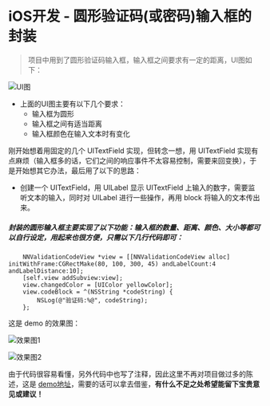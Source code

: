 # iOS开发 - 圆形验证码(或密码)输入框的封装

> 项目中用到了圆形验证码输入框，输入框之间要求有一定的距离，UI图如下：


![UI图](http://upload-images.jianshu.io/upload_images/2665449-7b41dd80189fc084.png?imageMogr2/auto-orient/strip%7CimageView2/2/w/1240)

- 上面的UI图主要有以下几个要求：
  - 输入框为圆形
  - 输入框之间有适当距离
  - 输入框颜色在输入文本时有变化


刚开始想着用固定的几个 UITextField 实现，但转念一想，用 UITextField 实现有点麻烦（输入框多的话，它们之间的响应事件不太容易控制，需要来回变换），于是开始想其它办法，最后用了以下的思路：

- 创建一个 UITextField，用  UILabel 显示 UITextField 上输入的数字，需要监听文本的输入，同时对 UILabel 进行一些操作，再用 block 将输入的文本传出来。


##### 封装的圆形输入框主要实现了以下功能：输入框的数量、距离、颜色、大小等都可以自行设定，用起来也很方便，只需以下几行代码即可：

```
    NNValidationCodeView *view = [[NNValidationCodeView alloc] initWithFrame:CGRectMake(80, 100, 300, 45) andLabelCount:4 andLabelDistance:10];
    [self.view addSubview:view];
    view.changedColor = [UIColor yellowColor];
    view.codeBlock = ^(NSString *codeString) {
        NSLog(@"验证码:%@", codeString);
    };
```
这是 demo 的效果图：

![效果图1](http://upload-images.jianshu.io/upload_images/2665449-a1ab2114dbc942f9.gif?imageMogr2/auto-orient/strip)


![效果图2](http://upload-images.jianshu.io/upload_images/2665449-7d2566ca5c78135b.gif?imageMogr2/auto-orient/strip)

由于代码很容易看懂，另外代码中也写了注释，因此这里不再对项目做过多的陈述，这是 [demo地址](https://github.com/liuzhongning/NNValidationCodeView)，需要的话可以拿去借鉴，**有什么不足之处希望能留下宝贵意见或建议！**
